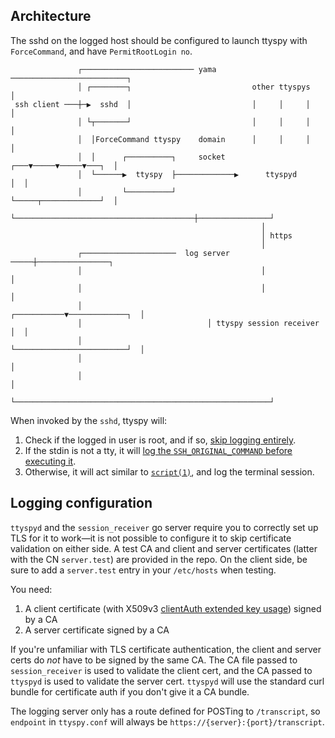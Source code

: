 ## Architecture
The sshd on the logged host should be configured to launch ttyspy with `ForceCommand`, and have `PermitRootLogin no`.

```text
               ┌───────────────────────── yama ──────────────────────────┐
               │ ┌────────┐                           other ttyspys      │
 ssh client ───┼─▶  sshd  │                           │     │     │      │
               │ └┬───────┘                           │     │     │      │
               │  │ForceCommand ttyspy    domain      │     │     │      │
               │  │      ┌──────────┐     socket  ┌───▼─────▼─────▼───┐  │
               │  └──────▶  ttyspy  ├─────────────▶      ttyspyd      │  │
               │         └──────────┘             └─────┬─────────────┘  │
               └────────────────────────────────────────┼────────────────┘
                                                        │                 
                                                        │ https           
                                                        │                 
               ┌─────────────────────  log server  ─────┼────────────────┐
               │                                        │                │
               │                                        │                │
               │                            ┌───────────▼─────────────┐  │
               │                            │ ttyspy session receiver │  │
               │                            └─────────────────────────┘  │
               │                                                         │
               │                                                         │
               └─────────────────────────────────────────────────────────┘
```

When invoked by the `sshd`, ttyspy will:

1. Check if the logged in user is root, and if so, [skip logging entirely](https://github.blueboxgrid.com/blue-box-cloud/ttyspy/blob/4890463ed0b7f80cf84f177a1d7b040fe3418a95/client/src/ttyspy.c#L72-L74).
2. If the stdin is not a tty, it will [log the `SSH_ORIGINAL_COMMAND` before executing it](https://github.blueboxgrid.com/blue-box-cloud/ttyspy/blob/4890463ed0b7f80cf84f177a1d7b040fe3418a95/client/src/ttyspy.c#L84-L94).
3. Otherwise, it will act similar to [`script(1)`](http://man7.org/linux/man-pages/man1/script.1.html), and log the terminal session.

## Logging configuration
`ttyspyd` and the `session_receiver` go server require you to correctly set up TLS for it to work—it is not possible to
configure it to skip certificate validation on either side. A test CA and client and server certificates (latter with the CN `server.test`)
are provided in the repo. On the client side, be sure to add a `server.test` entry in your `/etc/hosts` when testing.

You need:

1. A client certificate (with X509v3 [clientAuth extended key usage](https://www.openssl.org/docs/manmaster/apps/x509v3_config.html#Extended-Key-Usage)) signed by a CA
2. A server certificate signed by a CA

If you're unfamiliar with TLS certificate authentication, the client and server certs do _not_ have to be signed by the same CA. The CA file passed to `session_receiver` is used to validate the client cert, and the CA passed to `ttyspyd` is used to validate the server cert.
`ttyspyd` will use the standard curl bundle for certificate auth if you don't give it a CA bundle.

The logging server only has a route defined for POSTing to `/transcript`, so `endpoint` in `ttyspy.conf` will always be
`https://{server}:{port}/transcript`.
